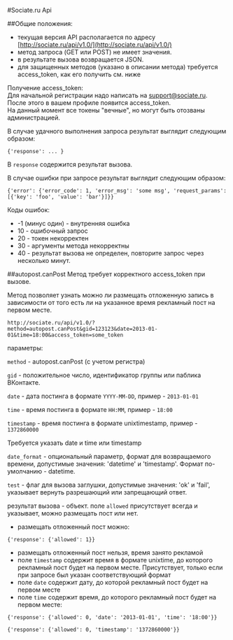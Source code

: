 #Sociate.ru Api 

##Общие положения:

 - текущая версия API располагается по адресу [http://sociate.ru/api/v1.0/](http://sociate.ru/api/v1.0/)
 - метод запроса (GET или POST) не имеет значения.
 - в результате вызова возвращается JSON.
 - для защищенных методов (указано в описании метода) требуется access_token, как его получить см. ниже

Получение access_token:  
Для начальной регистрации надо написать на [support@sociate.ru](mailto:support@sociate.ru). После этого в вашем профиле появится access_token.  
На данный момент все токены "вечные", но могут быть отозваны администрацией.

В случае удачного выполнения запроса результат выглядит следующим образом:
```
{'response': ... }
```
В `response` содержится результат вызова.

В случае ошибки при запросе результат выглядит следующим образом:
```
{'error': {'error_code': 1, 'error_msg': 'some msg', 'request_params': [{'key': 'foo', 'value': 'bar'}]}}
```

Коды ошибок:
 - -1 (минус один) - внутренняя ошибка
 - 10 - ошибочный запрос
 - 20 - токен некорректен
 - 30 - аргументы метода некорректны
 - 40 - результат вызова не определен, повторите запрос через несколько минут.

##autopost.canPost 
Метод требует корректного access_token при вызове.

Метод позволяет узнать можно ли размещать отложенную запись в зависимости 
от того есть ли на указанное время рекламный пост на первом месте.

```
http://sociate.ru/api/v1.0/?method=autopost.canPost&gid=123123&date=2013-01-01&time=18:00&access_token=some_token
```

параметры:

`method` - autopost.canPost (с учетом регистра)

`gid` - положительное число, идентификатор группы или паблика ВКонтакте.

`date` - дата постинга в формате `YYYY-MM-DD`, пример - `2013-01-01`

`time` - время постинга в формате `HH:MM`, пример - `18:00`

`timestamp` - время постинга в формате unixtimestamp, пример - `1372860000`

Требуется указать date и time или timestamp

`date_format` - опциональный параметр, формат для возвращаемого времени, допустимые значения: 'datetime' и 'timestamp'. Формат по-умолчанию - datetime.

`test` - флаг для вызова заглушки, допустимые значения: 'ok' и 'fail', указывает вернуть разрешающий или запрещающий ответ.

результат вызова - объект. поле `allowed` присутствует всегда и указывает, можно размещать пост или нет. 

- размещать отложенный пост можно:

```
{'response': {'allowed': 1}}
``` 

 - размещать отложенный пост нельзя, время занято рекламой
 - поле `timestamp` содержит время в формате unixtime, до которого рекламный пост будет на первом месте. Присутствует, только если при запросе был указан соответствующий формат
 - поле `date` содержит дату, до которой рекламный пост будет на первом месте
 - поле `time` содержит время, до которого рекламный пост будет на первом месте:

```
{'response': {'allowed': 0, 'date': '2013-01-01', 'time': '18:00'}}
``` 

```
{'response': {'allowed': 0, 'timestamp': '1372860000'}}
``` 
